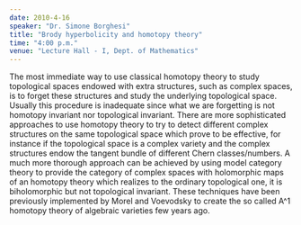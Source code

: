 ```yaml
---
date: 2010-4-16
speaker: "Dr. Simone Borghesi"
title: "Brody hyperbolicity and homotopy theory"
time: "4:00 p.m." 
venue: "Lecture Hall - I, Dept. of Mathematics"
---
```

The most immediate way to use classical homotopy theory to study topological spaces endowed with extra structures, such as complex spaces, is to forget these structures and study the underlying topological space. Usually this procedure is inadequate since what we are forgetting is not homotopy invariant nor topological invariant. There are more sophisticated approaches to use homotopy theory to try to detect different complex structures on the same topological space which prove to be effective, for instance if the topological space is a complex variety and the complex structures endow the tangent bundle of different Chern classes/numbers. A much more thorough approach can be achieved by using model category theory to provide the category of complex spaces with holomorphic maps of an homotopy theory which realizes to the ordinary topological one, it is biholomorphic but not topological invariant. These techniques have been previously implemented by Morel and Voevodsky to create the so called A^1 homotopy theory of algebraic varieties few years ago.
